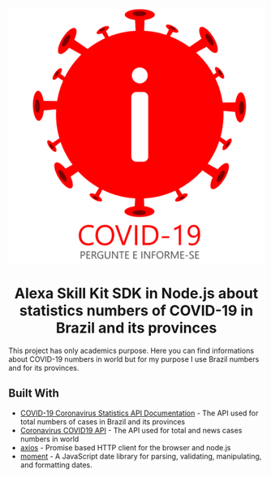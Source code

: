 <p align="center">
  <img src="assets/alexa-skill-covid-512.png">
  <br/>
  <h1 align="center">Alexa Skill Kit SDK in Node.js about statistics numbers of COVID-19 in Brazil and its provinces</h1>
</p>

This project has only academics purpose. Here you can find informations about COVID-19 numbers in world but for my purpose I use Brazil numbers and for its provinces. 

## Built With

* [COVID-19 Coronavirus Statistics API Documentation](https://rapidapi.com/KishCom/api/covid-19-coronavirus-statistics) - The API used for total numbers of cases in Brazil and its provinces
* [Coronavirus COVID19 API](https://documenter.getpostman.com/view/10808728/SzS8rjbc#27454960-ea1c-4b91-a0b6-0468bb4e6712) - The API used for total and news cases numbers in world
* [axios](https://github.com/axios/axios) - Promise based HTTP client for the browser and node.js
* [moment](https://github.com/moment/moment) - A JavaScript date library for parsing, validating, manipulating, and formatting dates.